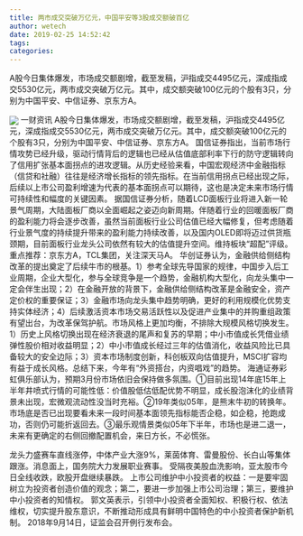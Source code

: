 ```yaml
---
title: 两市成交突破万亿元，中国平安等3股成交额破百亿
author: wetech
date: 2019-02-25 14:52:42
tags: 
categories: 
---
```

A股今日集体爆发，市场成交额剧增，截至发稿，沪指成交4495亿元，深成指成交5530亿元，两市成交突破万亿元。其中，成交额突破100亿元的个股有3只，分别为中国平安、中信证券、京东方A。
<!-- more -->
<img align="center" border="0" src="https://imgcdn.yicai.com/uppics/images/2019/02/ccf712046deb55b09befba84f926898c.jpg" />
一财资讯
A股今日集体爆发，市场成交额剧增，截至发稿，沪指成交4495亿元，深成指成交5530亿元，两市成交突破万亿元。其中，成交额突破100亿元的个股有3只，分别为中国平安、中信证券、京东方A。
国信证券指出，当前市场行情攻势已经升级，驱动行情背后的逻辑也已经从估值底部利率下行的防守逻辑转向了信用扩张基本面拐点的进攻逻辑。从历史经验来看，中国宏观经济中金融指标（信贷和社融）往往是经济增长指标的领先指标。在当前信用拐点已经出现之际，后续以上市公司盈利增速为代表的基本面拐点可以期待，这也是决定未来市场行情可持续性和幅度的关键因素。
据国信证券分析，随着LCD面板行业将进入新一轮景气周期，大陆面板厂商以全面崛起之姿迈向新周期。伴随着行业的回暖面板厂商的盈利能力将会逐步改善，虽然当前面板行业公司估值已经大幅修复，但考虑随着行业景气度的持续提升带来的盈利能力持续改善，以及国内OLED即将迈过供货瓶颈期，目前面板行业龙头公司依然有较大的估值提升空间。维持板块“超配”评级。重点推荐：京东方A，TCL集团，关注深天马A。
华创证券认为，金融供给侧结构改革的提出奠定了后续牛市的根基。1）参考全球先导国家的规律，中国步入后工业周期，企业大型化，参与全球竞争是一个趋势，金融机构大型化，向龙头集中一定会伴生出现；2）在金融开放的背景下，金融供给侧结构改革是金融安全，资产定价权的重要保证；3）金融市场向龙头集中趋势明确，更好的利用规模化优势支持实体经济；4）后续激活资本市场交易活跃性以及促进产业集中的并购重组政策有望出台，为改革保驾护航。市场风格上更加均衡，不排除大规模风格切换发生。1）历史上风格切换出现在经济衰退的尾声和复苏的早期；中小市值成长凭借业绩弹性股价相对收益明显；2）中小市值成长经过三年的估值消化，收益风险比已具备较大的安全边际；3）资本市场制度创新，科创板双向估值提升，MSCI扩容均有益于成长风格。总结下来，今年有“外资搭台，内资唱戏”的趋势。
海通证券彩虹俱乐部认为，预期3月份市场依旧会保持做多氛围。①目前出现14年底15年上半年井喷式行情的可能性低：价值股低估低配优势不明显，成长股泡沫化的业绩背景未出现，宏微观流动性没当时充裕。②19年类似05年，是熊末牛初的转换年。市场底是否已出现要看未来一段时间基本面领先指标能否企稳，如企稳，抢跑成功，否则仍可能折返回去。③最乐观情景类似05年下半年，市场也是进二退一，未来有更确定的右侧回撤配置机会，来日方长，不必慌张。
 
 
龙头力盛赛车直线涨停，中体产业大涨9%，莱茵体育、雷曼股份、长白山等集体跟涨。消息面上，国务院大力发展职业赛事。
受隔夜美股血洗影响，亚太股市今日全线收跌，欧股开盘继续暴跌。
上市公司维护中小投资者的权益：一是要牢固树立为投资者创造价值的观念；第二，要进一步加强上市公司治理；第三，要维护中小投资者的知情权。
郭文英表示，引领中小投资者全面知权、积极行权、依法维权，切实提升股东意识，不断推动形成具有鲜明中国特色的中小投资者保护新机制。
2018年9月14日，证监会召开例行发布会。
